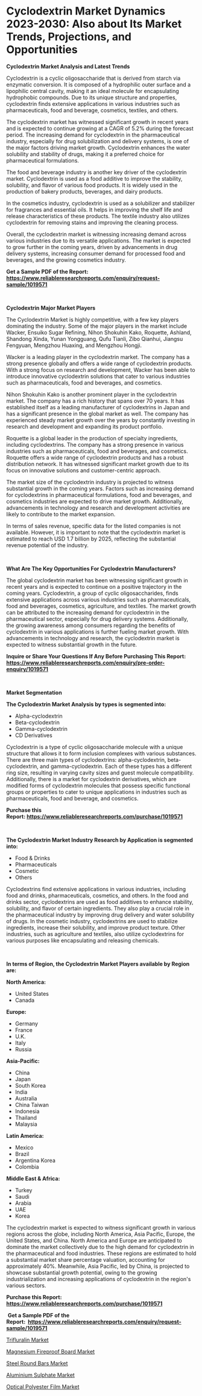 <p><h1>Cyclodextrin Market Dynamics 2023-2030: Also about Its Market Trends, Projections, and Opportunities</h1></p><p><strong>Cyclodextrin Market Analysis and Latest Trends</strong></p>
<p><p>Cyclodextrin is a cyclic oligosaccharide that is derived from starch via enzymatic conversion. It is composed of a hydrophilic outer surface and a lipophilic central cavity, making it an ideal molecule for encapsulating hydrophobic compounds. Due to its unique structure and properties, cyclodextrin finds extensive applications in various industries such as pharmaceuticals, food and beverage, cosmetics, textiles, and others.</p><p>The cyclodextrin market has witnessed significant growth in recent years and is expected to continue growing at a CAGR of 5.2% during the forecast period. The increasing demand for cyclodextrin in the pharmaceutical industry, especially for drug solubilization and delivery systems, is one of the major factors driving market growth. Cyclodextrin enhances the water solubility and stability of drugs, making it a preferred choice for pharmaceutical formulations.</p><p>The food and beverage industry is another key driver of the cyclodextrin market. Cyclodextrin is used as a food additive to improve the stability, solubility, and flavor of various food products. It is widely used in the production of bakery products, beverages, and dairy products.</p><p>In the cosmetics industry, cyclodextrin is used as a solubilizer and stabilizer for fragrances and essential oils. It helps in improving the shelf life and release characteristics of these products. The textile industry also utilizes cyclodextrin for removing stains and improving the cleaning process.</p><p>Overall, the cyclodextrin market is witnessing increasing demand across various industries due to its versatile applications. The market is expected to grow further in the coming years, driven by advancements in drug delivery systems, increasing consumer demand for processed food and beverages, and the growing cosmetics industry.</p></p>
<p><strong>Get a Sample PDF of the Report:&nbsp; <a href="https://www.reliableresearchreports.com/enquiry/request-sample/1019571">https://www.reliableresearchreports.com/enquiry/request-sample/1019571</a></strong></p>
<p>&nbsp;</p>
<p><strong>Cyclodextrin Major Market Players</strong></p>
<p><p>The Cyclodextrin Market is highly competitive, with a few key players dominating the industry. Some of the major players in the market include Wacker, Ensuiko Sugar Refining, Nihon Shokuhin Kako, Roquette, Ashland, Shandong Xinda, Yunan Yongguang, Qufu Tianli, Zibo Qianhui, Jiangsu Fengyuan, Mengzhou Huaxing, and Mengzhou Hongji. </p><p>Wacker is a leading player in the cyclodextrin market. The company has a strong presence globally and offers a wide range of cyclodextrin products. With a strong focus on research and development, Wacker has been able to introduce innovative cyclodextrin solutions that cater to various industries such as pharmaceuticals, food and beverages, and cosmetics. </p><p>Nihon Shokuhin Kako is another prominent player in the cyclodextrin market. The company has a rich history that spans over 70 years. It has established itself as a leading manufacturer of cyclodextrins in Japan and has a significant presence in the global market as well. The company has experienced steady market growth over the years by constantly investing in research and development and expanding its product portfolio. </p><p>Roquette is a global leader in the production of specialty ingredients, including cyclodextrins. The company has a strong presence in various industries such as pharmaceuticals, food and beverages, and cosmetics. Roquette offers a wide range of cyclodextrin products and has a robust distribution network. It has witnessed significant market growth due to its focus on innovative solutions and customer-centric approach. </p><p>The market size of the cyclodextrin industry is projected to witness substantial growth in the coming years. Factors such as increasing demand for cyclodextrins in pharmaceutical formulations, food and beverages, and cosmetics industries are expected to drive market growth. Additionally, advancements in technology and research and development activities are likely to contribute to the market expansion. </p><p>In terms of sales revenue, specific data for the listed companies is not available. However, it is important to note that the cyclodextrin market is estimated to reach USD 1.7 billion by 2025, reflecting the substantial revenue potential of the industry.</p></p>
<p>&nbsp;</p>
<p><strong>What Are The Key Opportunities For Cyclodextrin Manufacturers?</strong></p>
<p><p>The global cyclodextrin market has been witnessing significant growth in recent years and is expected to continue on a positive trajectory in the coming years. Cyclodextrin, a group of cyclic oligosaccharides, finds extensive applications across various industries such as pharmaceuticals, food and beverages, cosmetics, agriculture, and textiles. The market growth can be attributed to the increasing demand for cyclodextrin in the pharmaceutical sector, especially for drug delivery systems. Additionally, the growing awareness among consumers regarding the benefits of cyclodextrin in various applications is further fueling market growth. With advancements in technology and research, the cyclodextrin market is expected to witness substantial growth in the future.</p></p>
<p><strong>Inquire or Share Your Questions If Any Before Purchasing This Report: <a href="https://www.reliableresearchreports.com/enquiry/pre-order-enquiry/1019571">https://www.reliableresearchreports.com/enquiry/pre-order-enquiry/1019571</a></strong></p>
<p>&nbsp;</p>
<p><strong>Market Segmentation</strong></p>
<p><strong>The Cyclodextrin Market Analysis by types is segmented into:</strong></p>
<p><ul><li>Alpha-cyclodextrin</li><li>Beta-cyclodextrin</li><li>Gamma-cyclodextrin</li><li>CD Derivatives</li></ul></p>
<p><p>Cyclodextrin is a type of cyclic oligosaccharide molecule with a unique structure that allows it to form inclusion complexes with various substances. There are three main types of cyclodextrins: alpha-cyclodextrin, beta-cyclodextrin, and gamma-cyclodextrin. Each of these types has a different ring size, resulting in varying cavity sizes and guest molecule compatibility. Additionally, there is a market for cyclodextrin derivatives, which are modified forms of cyclodextrin molecules that possess specific functional groups or properties to cater to unique applications in industries such as pharmaceuticals, food and beverage, and cosmetics.</p></p>
<p><strong>Purchase this Report:&nbsp;<a href="https://www.reliableresearchreports.com/purchase/1019571">https://www.reliableresearchreports.com/purchase/1019571</a></strong></p>
<p>&nbsp;</p>
<p><strong>The Cyclodextrin Market Industry Research by Application is segmented into:</strong></p>
<p><ul><li>Food & Drinks</li><li>Pharmaceuticals</li><li>Cosmetic</li><li>Others</li></ul></p>
<p><p>Cyclodextrins find extensive applications in various industries, including food and drinks, pharmaceuticals, cosmetics, and others. In the food and drinks sector, cyclodextrins are used as food additives to enhance stability, solubility, and flavor of certain ingredients. They also play a crucial role in the pharmaceutical industry by improving drug delivery and water solubility of drugs. In the cosmetic industry, cyclodextrins are used to stabilize ingredients, increase their solubility, and improve product texture. Other industries, such as agriculture and textiles, also utilize cyclodextrins for various purposes like encapsulating and releasing chemicals.</p></p>
<p>&nbsp;</p>
<p><strong>In terms of Region, the Cyclodextrin Market Players available by Region are:</strong></p>
<p>
    <p> <strong> North America: </strong>
        <ul>
            <li>United States</li>
            <li>Canada</li>
        </ul>
        </p> 
    <p> <strong> Europe: </strong>
        <ul>
            <li>Germany</li>
            <li>France</li>
            <li>U.K.</li>
            <li>Italy</li>
            <li>Russia</li>
        </ul>
        </p> 
    <p> <strong> Asia-Pacific: </strong>
        <ul>
            <li>China</li>
            <li>Japan</li>
            <li>South Korea</li>
            <li>India</li>
            <li>Australia</li>
            <li>China Taiwan</li>
            <li>Indonesia</li>
            <li>Thailand</li>
            <li>Malaysia</li>
        </ul>
        </p> 
    <p> <strong> Latin America: </strong>
        <ul>
            <li>Mexico</li>
            <li>Brazil</li>
            <li>Argentina Korea</li>
            <li>Colombia</li>
        </ul>
        </p> 
    <p> <strong> Middle East & Africa: </strong>
        <ul>
            <li>Turkey</li>
            <li>Saudi</li>
            <li>Arabia</li>
            <li>UAE</li>
            <li>Korea</li>
        </ul>
    </p>
    </p>
<p><p>The cyclodextrin market is expected to witness significant growth in various regions across the globe, including North America, Asia Pacific, Europe, the United States, and China. North America and Europe are anticipated to dominate the market collectively due to the high demand for cyclodextrin in the pharmaceutical and food industries. These regions are estimated to hold a substantial market share percentage valuation, accounting for approximately 40%. Meanwhile, Asia Pacific, led by China, is projected to showcase substantial growth potential, owing to the growing industrialization and increasing applications of cyclodextrin in the region's various sectors.</p></p>
<p><strong>Purchase this Report: <a href="https://www.reliableresearchreports.com/purchase/1019571">https://www.reliableresearchreports.com/purchase/1019571</a></strong></p>
<p>&nbsp;<strong>Get a Sample PDF of the Report:&nbsp;&nbsp;<a href="https://www.reliableresearchreports.com/enquiry/request-sample/1019571">https://www.reliableresearchreports.com/enquiry/request-sample/1019571</a></strong></p>
<p><strong></strong></p>
<p><p><a href="https://github.com/gshchiplitsov/Market-Research-Report-List-1/blob/main/trifluralin-market.md">Trifluralin Market</a></p><p><a href="https://github.com/rahu1501/Market-Research-Report-List-1/blob/main/magnesium-fireproof-board-market.md">Magnesium Fireproof Board Market</a></p><p><a href="https://github.com/dzharov81/Market-Research-Report-List-1/blob/main/steel-round-bars-market.md">Steel Round Bars Market</a></p><p><a href="https://github.com/rahu1503/Market-Research-Report-List-1/blob/main/aluminium-sulphate-market.md">Aluminium Sulphate Market</a></p><p><a href="https://github.com/ambrozg/Market-Research-Report-List-1/blob/main/optical-polyester-film-market.md">Optical Polyester Film Market</a></p></p>